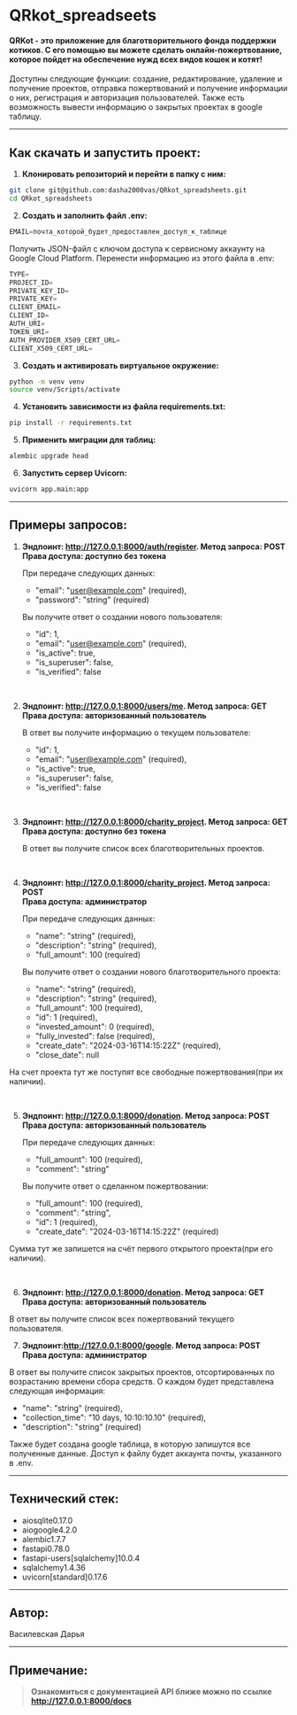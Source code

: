 # QRkot_spreadseets

<h4>QRKot - это приложение для благотворительного фонда поддержки котиков. С его помощью вы можете сделать онлайн-пожертвование, которое пойдет на обеспечение нужд всех видов кошек и котят!</h4>

Доступны следующие функции: создание, редактирование, удаление и получение проектов, отправка пожертвований и получение информации о них, регистрация и авторизация пользователей. Также есть возможность вывести информацию о закрытых проектах в google таблицу.

---

## Как скачать и запустить проект:
1. **Клонировать репозиторий и перейти в папку с ним:**

```bash
git clone git@github.com:dasha2000vas/QRkot_spreadsheets.git
cd QRkot_spreadsheets
```

2. **Создать и заполнить файл .env:**

```python
EMAIL=почта_которой_будет_предоставлен_доступ_к_таблице
```

Получить JSON-файл с ключом доступа к сервисному аккаунту на Google Cloud Platform. Перенести информацию из этого файла в .env:

```python
TYPE=
PROJECT_ID=
PRIVATE_KEY_ID=
PRIVATE_KEY=
CLIENT_EMAIL=
CLIENT_ID=
AUTH_URI=
TOKEN_URI=
AUTH_PROVIDER_X509_CERT_URL=
CLIENT_X509_CERT_URL=
```


3. **Создать и активировать виртуальное окружение:**

```bash
python -m venv venv
source venv/Scripts/activate
```

4. **Установить зависимости из файла requirements.txt:**

```bash
pip install -r requirements.txt
```

5. **Применить миграции для таблиц:**
```bash
alembic upgrade head
```

6. **Запустить сервер Uvicorn:**
```bash
uvicorn app.main:app
```

---

## Примеры запросов:
1. **Эндпоинт: http://127.0.0.1:8000/auth/register. Метод запроса: POST<br>Права доступа: доступно без токена**

    При передаче следующих данных:

    * "email": "user@example.com" (required),
    * "password": "string" (required)
   
    Вы получите ответ о создании нового пользователя:
  
    * "id": 1,
    * "email": "user@example.com" (required),
    * "is_active": true,
    * "is_superuser": false,
    * "is_verified": false

<br>

2. **Эндпоинт: http://127.0.0.1:8000/users/me. Метод запроса: GET<br>Права доступа: авторизованный пользователь** 

    В ответ вы получите информацию о текущем пользователе:

    * "id": 1,
    * "email": "user@example.com" (required),
    * "is_active": true,
    * "is_superuser": false,
    * "is_verified": false

<br>

3. **Эндпоинт: http://127.0.0.1:8000/charity_project. Метод запроса: GET<br>Права доступа: доступно без токена**

    В ответ вы получите список всех благотворительных проектов.

<br>

4. **Эндпоинт: http://127.0.0.1:8000/charity_project. Метод запроса: POST<br>Права доступа: администратор**

    При передаче следующих данных:

    * "name": "string" (required),
    * "description": "string" (required),
    * "full_amount": 100 (required)

    Вы получите ответ о создании нового благотворительного проекта:

    * "name": "string" (required),
    * "description": "string" (required),
    * "full_amount": 100 (required),
    * "id": 1 (required),
    * "invested_amount": 0 (required),
    * "fully_invested": false (required),
    * "create_date": "2024-03-16T14:15:22Z" (required),
    * "close_date": null

На счет проекта тут же поступят все свободные пожертвования(при их наличии).

<br>

5. **Эндпоинт: http://127.0.0.1:8000/donation. Метод запроса: POST<br>Права доступа: авторизованный пользователь**

    При передаче следующих данных:
    * "full_amount": 100 (required),
    * "comment": "string"

    Вы получите ответ о сделанном пожертвовании:

    * "full_amount": 100 (required),
    * "comment": "string",
    * "id": 1 (required),
    * "create_date": "2024-03-16T14:15:22Z" (required)

Сумма тут же запишется на счёт первого открытого проекта(при его наличии).

<br>

6. **Эндпоинт: http://127.0.0.1:8000/donation. Метод запроса: GET<br>Права доступа: авторизованный пользователь**

  В ответ вы получите список всех пожертвований текущего пользователя.

7. **Эндпоинт:http://127.0.0.1:8000/google. Метод запроса: POST<br>Права доступа: администратор**

  В ответ вы получите список закрытых проектов, отсортированных по возрастанию времени сбора средств. О каждом будет представлена следующая информация:

   * "name": "string" (required),
   * "collection_time": "10 days, 10:10:10.10" (required),
   * "description": "string" (required)

  Также будет создана google таблица, в которую запишутся все полученные данные. Доступ к файлу будет аккаунта почты, указанного в .env.



---

## Технический стек:
* aiosqlite0.17.0
* aiogoogle4.2.0
* alembic1.7.7
* fastapi0.78.0
* fastapi-users[sqlalchemy]10.0.4
* sqlalchemy1.4.36
* uvicorn[standard]0.17.6

---

## Автор:
Василевская Дарья

---

## Примечание:

>**Ознакомиться с документацией API ближе можно по ссылке http://127.0.0.1:8000/docs**
